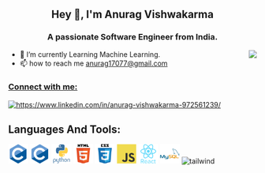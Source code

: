 
<h2   align="center" >Hey 👋, I'm Anurag Vishwakarma</h2>
 <h3 align="center">A passionate Software Engineer from India.</h3>
<img align="right" src="https://th.bing.com/th/id/OIP.PcUTIKD7RU7PP0S66jrVJgHaFj?rs=1&pid=ImgDetMain" />
<ul>
<li>🌱 I’m currently Learning Machine Learning</a>.</li>
    <li>📫 how to reach me <a href="mailto:anurag17077@gmail.com"/a>anurag17077@gmail.com </li>
</ul>
<h3 align="left">Connect with me:</h3>
<p align="left">
<a href="https://www.linkedin.com/in/anurag-vishwakarma-972561239/" target="blank"><img align="center" src="https://raw.githubusercontent.com/rahuldkjain/github-profile-readme-generator/master/src/images/icons/Social/linked-in-alt.svg" alt="https://www.linkedin.com/in/anurag-vishwakarma-972561239/" height="30" width="40" /></a>
</p>
<h2>Languages And Tools:</h2>
<p align="left"  > 
<img src="https://raw.githubusercontent.com/devicons/devicon/master/icons/c/c-original.svg" alt="c" width="40" height="40"/>
 <img src="https://raw.githubusercontent.com/devicons/devicon/master/icons/c/c-original.svg"  alt="cplusplus" width="40" height="40"/>
 <img src="https://raw.githubusercontent.com/devicons/devicon/master/icons/python/python-original-wordmark.svg" alt="python" width="40" height="40" />
 <img src="https://raw.githubusercontent.com/devicons/devicon/master/icons/html5/html5-original-wordmark.svg" alt="html" width="40" height="40" />
 <img src="https://raw.githubusercontent.com/devicons/devicon/master/icons/css3/css3-original-wordmark.svg" alt="css3" width="40" height="40" />
 <img src="https://raw.githubusercontent.com/devicons/devicon/master/icons/javascript/javascript-original.svg" alt="javascript" width="40" height="40" />
<img src="https://raw.githubusercontent.com/devicons/devicon/master/icons/react/react-original-wordmark.svg" alt="react" width="40" height="40" />
<img src="https://raw.githubusercontent.com/devicons/devicon/master/icons/mysql/mysql-original-wordmark.svg" alt="mysql" width="40" height="40" />
<img src="https://camo.githubusercontent.com/52643e404ca1a1d90beb0095ebddda4b16b8c30dfcfeb5d42355a2df037c7c8e/68747470733a2f2f7777772e766563746f726c6f676f2e7a6f6e652f6c6f676f732f7461696c77696e646373732f7461696c77696e646373732d69636f6e2e737667" alt="tailwind" width="25" height="25" />
